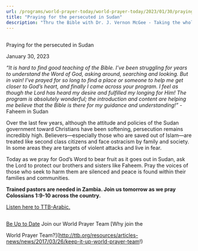 ```yaml
---
url: /programs/world-prayer-today/world-prayer-today/2023/01/30/praying-for-the-persecuted-in-sudan
title: "Praying for the persecuted in Sudan"
description: "Thru the Bible with Dr. J. Vernon McGee - Taking the whole Word to the whole world"
---
```







## 
 Praying for the persecuted in Sudan


January 30, 2023




*“It is hard to find good teaching of the Bible. I’ve been struggling for years to understand the Word of God, asking around, searching and looking. But in vain! I’ve prayed for so long to find a place or someone to help me get closer to God’s heart, and finally I came across your program. I feel as though the Lord has heard my desire and fulfilled my longing for Him! The program is absolutely wonderful; the introduction and content are helping me believe that the Bible is there for my guidance and understanding!”* -Faheem in Sudan

Over the last few years, although the attitude and policies of the Sudan government toward Christians have been softening, persecution remains incredibly high. Believers—especially those who are saved out of Islam—are treated like second class citizens and face ostracism by family and society. In some areas they are targets of violent attacks and live in fear.

Today as we pray for God’s Word to bear fruit as it goes out in Sudan, ask the Lord to protect our brothers and sisters like Faheem. Pray the voices of those who seek to harm them are silenced and peace is found within their families and communities. 

**Trained pastors are needed in Zambia. Join us tomorrow as we pray Colossians 1:9-10 across the country.**

[Listen here to TTB-Arabic.](https://ttb.twr.org/home/day,0416/language,ARB)







## 




[Be Up to Date](http://feeds.feedburner.com/WorldPrayerToday "World Prayer Today RSS Feed")
Join our World Prayer Team
[Why join the  

World Prayer Team?](http://ttb.org/resources/articles-news/news/2017/03/26/keep-it-up-world-prayer-team!)




